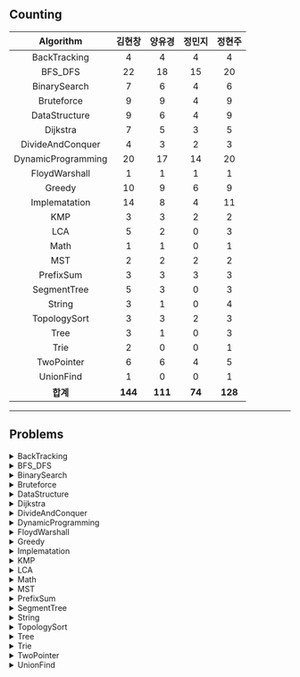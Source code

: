 ## Counting
|    Algorithm    | 김현창 | 양유경 | 정민지 | 정현주 |
| :-------------: | :----: | :----: | :----: | :----: |
|BackTracking|4|4|4|4|
|BFS_DFS|22|18|15|20|
|BinarySearch|7|6|4|6|
|Bruteforce|9|9|4|9|
|DataStructure|9|6|4|9|
|Dijkstra|7|5|3|5|
|DivideAndConquer|4|3|2|3|
|DynamicProgramming|20|17|14|20|
|FloydWarshall|1|1|1|1|
|Greedy|10|9|6|9|
|Implematation|14|8|4|11|
|KMP|3|3|2|2|
|LCA|5|2|0|3|
|Math|1|1|0|1|
|MST|2|2|2|2|
|PrefixSum|3|3|3|3|
|SegmentTree|5|3|0|3|
|String|3|1|0|4|
|TopologySort|3|3|2|3|
|Tree|3|1|0|3|
|Trie|2|0|0|1|
|TwoPointer|6|6|4|5|
|UnionFind|1|0|0|1|
| **합계** | **144**|**111**|**74**|**128**|

---
## Problems
<details>
<summary>BackTracking</summary>
<div markdown="1">
    <ul>
        <li><a href="BackTracking/p14888_연산자끼워넣기">p14888 연산자끼워넣기</a></li>
        <li><a href="BackTracking/p14889_스타트와링크">p14889 스타트와링크</a></li>
        <li><a href="BackTracking/p15661_링크와스타트">p15661 링크와스타트</a></li>
        <li><a href="BackTracking/p1759_암호만들기">p1759 암호만들기</a></li>
    </ul>
</div>
</details>

<details>
<summary>BFS_DFS</summary>
<div markdown="1">
    <ul>
        <li><a href="BFS_DFS/p1012_유기농배추">p1012 유기농배추</a></li>
        <li><a href="BFS_DFS/p1189_컴백홈">p1189 컴백홈</a></li>
        <li><a href="BFS_DFS/p12851_숨바꼭질2">p12851 숨바꼭질2</a></li>
        <li><a href="BFS_DFS/p13549_숨바꼭질3">p13549 숨바꼭질3</a></li>
        <li><a href="BFS_DFS/p14502_연구소">p14502 연구소</a></li>
        <li><a href="BFS_DFS/p14940_쉬운최단거리">p14940 쉬운최단거리</a></li>
        <li><a href="BFS_DFS/p16197_두동전">p16197 두동전</a></li>
        <li><a href="BFS_DFS/p16236_아기상어">p16236 아기상어</a></li>
        <li><a href="BFS_DFS/p16946_벽부수고이동하기4">p16946 벽부수고이동하기4</a></li>
        <li><a href="BFS_DFS/p16953_AtoB">p16953 AtoB</a></li>
        <li><a href="BFS_DFS/p1697_숨바꼭질">p1697 숨바꼭질</a></li>
        <li><a href="BFS_DFS/p1707_이분그래프">p1707 이분그래프</a></li>
        <li><a href="BFS_DFS/p17129_윌리암슨수액빨이딱따구리가정보섬에올라온이유">p17129 윌리암슨수액빨이딱따구리가정보섬에올라온이유</a></li>
        <li><a href="BFS_DFS/p18405_경쟁적전염">p18405 경쟁적전염</a></li>
        <li><a href="BFS_DFS/p1939_중량제한">p1939 중량제한</a></li>
        <li><a href="BFS_DFS/p2206_벽부수고이동하기">p2206 벽부수고이동하기</a></li>
        <li><a href="BFS_DFS/p2251_물통">p2251 물통</a></li>
        <li><a href="BFS_DFS/p2310_어드벤처게임">p2310 어드벤처게임</a></li>
        <li><a href="BFS_DFS/p2468_안전영역">p2468 안전영역</a></li>
        <li><a href="BFS_DFS/p2583_영역구하기">p2583 영역구하기</a></li>
        <li><a href="BFS_DFS/p2606_바이러스">p2606 바이러스</a></li>
        <li><a href="BFS_DFS/p2644_촌수계산">p2644 촌수계산</a></li>
    </ul>
</div>
</details>

<details>
<summary>BinarySearch</summary>
<div markdown="1">
    <ul>
        <li><a href="BinarySearch/p2110_공유기설치">p2110 공유기설치</a></li>
        <li><a href="BinarySearch/p2467_용액">p2467 용액</a></li>
        <li><a href="BinarySearch/p2473_세용액">p2473 세용액</a></li>
        <li><a href="BinarySearch/p2512_예산">p2512 예산</a></li>
        <li><a href="BinarySearch/p2805_나무자르기">p2805 나무자르기</a></li>
        <li><a href="BinarySearch/p4001_미노타우르스미궁">p4001 미노타우르스미궁</a></li>
        <li><a href="BinarySearch/p7453_합이0인네정수">p7453 합이0인네정수</a></li>
    </ul>
</div>
</details>

<details>
<summary>Bruteforce</summary>
<div markdown="1">
    <ul>
        <li><a href="Bruteforce/p1107_리모컨">p1107 리모컨</a></li>
        <li><a href="Bruteforce/p1182_부분수열의합">p1182 부분수열의합</a></li>
        <li><a href="Bruteforce/p15683_감시">p15683 감시</a></li>
        <li><a href="Bruteforce/p1747_소수and팰린드롬">p1747 소수and팰린드롬</a></li>
        <li><a href="Bruteforce/p18429_근손실">p18429 근손실</a></li>
        <li><a href="Bruteforce/p20529_가장가까운세사람의심리적거리">p20529 가장가까운세사람의심리적거리</a></li>
        <li><a href="Bruteforce/p2304_창고다각형">p2304 창고다각형</a></li>
        <li><a href="Bruteforce/p27172_수나누기게임">p27172 수나누기게임</a></li>
        <li><a href="Bruteforce/p3085_사탕게임">p3085 사탕게임</a></li>
    </ul>
</div>
</details>

<details>
<summary>DataStructure</summary>
<div markdown="1">
    <ul>
        <li><a href="DataStructure/p11286_절댓값힙">p11286 절댓값힙</a></li>
        <li><a href="DataStructure/p1202_보석도둑">p1202 보석도둑</a></li>
        <li><a href="DataStructure/p13335_트럭">p13335 트럭</a></li>
        <li><a href="DataStructure/p1406_에디터">p1406 에디터</a></li>
        <li><a href="DataStructure/p1918_후위표기식">p1918 후위표기식</a></li>
        <li><a href="DataStructure/p1927_최소힙">p1927 최소힙</a></li>
        <li><a href="DataStructure/p1991_트리순회">p1991 트리순회</a></li>
        <li><a href="DataStructure/p23309_철도공사">p23309 철도공사</a></li>
        <li><a href="DataStructure/p5397_키로거">p5397 키로거</a></li>
    </ul>
</div>
</details>

<details>
<summary>Dijkstra</summary>
<div markdown="1">
    <ul>
        <li><a href="Dijkstra/p10282_해킹">p10282 해킹</a></li>
        <li><a href="Dijkstra/p11779_최소비용구하기2">p11779 최소비용구하기2</a></li>
        <li><a href="Dijkstra/p1238_파티">p1238 파티</a></li>
        <li><a href="Dijkstra/p1446_지름길">p1446 지름길</a></li>
        <li><a href="Dijkstra/p17270_연예인은힘들어">p17270 연예인은힘들어</a></li>
        <li><a href="Dijkstra/p1753_최단경로">p1753 최단경로</a></li>
        <li><a href="Dijkstra/p9370_미확인도착지">p9370 미확인도착지</a></li>
    </ul>
</div>
</details>

<details>
<summary>DivideAndConquer</summary>
<div markdown="1">
    <ul>
        <li><a href="DivideAndConquer/p10830_행렬제곱">p10830 행렬제곱</a></li>
        <li><a href="DivideAndConquer/p11444_피보나치수6">p11444 피보나치수6</a></li>
        <li><a href="DivideAndConquer/p1493_박스채우기">p1493 박스채우기</a></li>
        <li><a href="DivideAndConquer/p2630_색종이만들기">p2630 색종이만들기</a></li>
    </ul>
</div>
</details>

<details>
<summary>DynamicProgramming</summary>
<div markdown="1">
    <ul>
        <li><a href="DynamicProgramming/p10844_쉬운계단수">p10844 쉬운계단수</a></li>
        <li><a href="DynamicProgramming/p11048_이동하기">p11048 이동하기</a></li>
        <li><a href="DynamicProgramming/p11049_행렬곱셈순서">p11049 행렬곱셈순서</a></li>
        <li><a href="DynamicProgramming/p11060_점프점프">p11060 점프점프</a></li>
        <li><a href="DynamicProgramming/p1149_RGB거리">p1149 RGB거리</a></li>
        <li><a href="DynamicProgramming/p12920_평범한배낭2">p12920 평범한배낭2</a></li>
        <li><a href="DynamicProgramming/p14501_퇴사">p14501 퇴사</a></li>
        <li><a href="DynamicProgramming/p1520_내리막길">p1520 내리막길</a></li>
        <li><a href="DynamicProgramming/p15486_퇴사2">p15486 퇴사2</a></li>
        <li><a href="DynamicProgramming/p17404_RGB거리2">p17404 RGB거리2</a></li>
        <li><a href="DynamicProgramming/p1912_연속합">p1912 연속합</a></li>
        <li><a href="DynamicProgramming/p1932_정수삼각형">p1932 정수삼각형</a></li>
        <li><a href="DynamicProgramming/p20303_할로윈의양아치">p20303 할로윈의양아치</a></li>
        <li><a href="DynamicProgramming/p2293_동전1">p2293 동전1</a></li>
        <li><a href="DynamicProgramming/p2302_극장좌석">p2302 극장좌석</a></li>
        <li><a href="DynamicProgramming/p2533_사회망서비스">p2533 사회망서비스</a></li>
        <li><a href="DynamicProgramming/p2579_계단오르기">p2579 계단오르기</a></li>
        <li><a href="DynamicProgramming/p7579_앱">p7579 앱</a></li>
        <li><a href="DynamicProgramming/p9095_123더하기">p9095 123더하기</a></li>
        <li><a href="DynamicProgramming/p9252_LCS2">p9252 LCS2</a></li>
    </ul>
</div>
</details>

<details>
<summary>FloydWarshall</summary>
<div markdown="1">
    <ul>
        <li><a href="FloydWarshall/p1389_케빈베이컨의6단계법칙">p1389 케빈베이컨의6단계법칙</a></li>
    </ul>
</div>
</details>

<details>
<summary>Greedy</summary>
<div markdown="1">
    <ul>
        <li><a href="Greedy/p11000_강의실배정">p11000 강의실배정</a></li>
        <li><a href="Greedy/p11501_주식">p11501 주식</a></li>
        <li><a href="Greedy/p1541_잃어버린괄호">p1541 잃어버린괄호</a></li>
        <li><a href="Greedy/p15903_카드합체놀이">p15903 카드합체놀이</a></li>
        <li><a href="Greedy/p16496_큰수만들기">p16496 큰수만들기</a></li>
        <li><a href="Greedy/p1700_멀티탭스케줄링">p1700 멀티탭스케줄링</a></li>
        <li><a href="Greedy/p1715_카드정렬하기">p1715 카드정렬하기</a></li>
        <li><a href="Greedy/p1946_신입사원">p1946 신입사원</a></li>
        <li><a href="Greedy/p2138_전구와스위치">p2138 전구와스위치</a></li>
        <li><a href="Greedy/p2885_초콜릿식사">p2885 초콜릿식사</a></li>
    </ul>
</div>
</details>

<details>
<summary>Implematation</summary>
<div markdown="1">
    <ul>
        <li><a href="Implematation/p12100_2048Easy">p12100 2048Easy</a></li>
        <li><a href="Implematation/p14503_로봇청소기">p14503 로봇청소기</a></li>
        <li><a href="Implematation/p16637_괄호추가하기">p16637 괄호추가하기</a></li>
        <li><a href="Implematation/p17136_색종이붙이기">p17136 색종이붙이기</a></li>
        <li><a href="Implematation/p1713_후보추천하기">p1713 후보추천하기</a></li>
        <li><a href="Implematation/p17780_새로운게임">p17780 새로운게임</a></li>
        <li><a href="Implematation/p1800_인터넷설치">p1800 인터넷설치</a></li>
        <li><a href="Implematation/p19236_청소년상어">p19236 청소년상어</a></li>
        <li><a href="Implematation/p20006_랭킹전대기열">p20006 랭킹전대기열</a></li>
        <li><a href="Implematation/p20056_마법사상어와파이어볼">p20056 마법사상어와파이어볼</a></li>
        <li><a href="Implematation/p20057_마법사상어와토네이도">p20057 마법사상어와토네이도</a></li>
        <li><a href="Implematation/p20058_마법사상어와파이어스톰">p20058 마법사상어와파이어스톰</a></li>
        <li><a href="Implematation/p23289_온풍기안녕">p23289 온풍기안녕</a></li>
        <li><a href="Implematation/p2632_피자판매">p2632 피자판매</a></li>
    </ul>
</div>
</details>

<details>
<summary>KMP</summary>
<div markdown="1">
    <ul>
        <li><a href="KMP/p11585_속타는저녁메뉴">p11585 속타는저녁메뉴</a></li>
        <li><a href="KMP/p1305_광고">p1305 광고</a></li>
        <li><a href="KMP/p7575_바이러스">p7575 바이러스</a></li>
    </ul>
</div>
</details>

<details>
<summary>LCA</summary>
<div markdown="1">
    <ul>
        <li><a href="LCA/p11437_LCA">p11437 LCA</a></li>
        <li><a href="LCA/p11438_LCA2">p11438 LCA2</a></li>
        <li><a href="LCA/p15481_그래프와MST">p15481 그래프와MST</a></li>
        <li><a href="LCA/p1626_두번째로작은스패닝트리">p1626 두번째로작은스패닝트리</a></li>
        <li><a href="LCA/p3176_도로네트워크">p3176 도로네트워크</a></li>
    </ul>
</div>
</details>

<details>
<summary>Math</summary>
<div markdown="1">
    <ul>
        <li><a href="Math/p2166_다각형의넓이">p2166 다각형의넓이</a></li>
    </ul>
</div>
</details>

<details>
<summary>MST</summary>
<div markdown="1">
    <ul>
        <li><a href="MST/p14950_정복자">p14950 정복자</a></li>
        <li><a href="MST/p16398_행성연결">p16398 행성연결</a></li>
    </ul>
</div>
</details>

<details>
<summary>PrefixSum</summary>
<div markdown="1">
    <ul>
        <li><a href="PrefixSum/p14476_최대공약수하나빼기">p14476 최대공약수하나빼기</a></li>
        <li><a href="PrefixSum/p25682_체스판다시칠하기2">p25682 체스판다시칠하기2</a></li>
        <li><a href="PrefixSum/프로그래머스LV3_파괴되지않은건물">프로그래머스LV3 파괴되지않은건물</a></li>
    </ul>
</div>
</details>

<details>
<summary>SegmentTree</summary>
<div markdown="1">
    <ul>
        <li><a href="SegmentTree/p10167_금광">p10167 금광</a></li>
        <li><a href="SegmentTree/p18196_정기모임">p18196 정기모임</a></li>
        <li><a href="SegmentTree/p2243_사탕상자">p2243 사탕상자</a></li>
        <li><a href="SegmentTree/p2357_최소값과최댓값">p2357 최소값과최댓값</a></li>
        <li><a href="SegmentTree/p2517_달리기">p2517 달리기</a></li>
    </ul>
</div>
</details>

<details>
<summary>String</summary>
<div markdown="1">
    <ul>
        <li><a href="String/p1294_문자열장식">p1294 문자열장식</a></li>
        <li><a href="String/p20920_영단어암기는괴로워">p20920 영단어암기는괴로워</a></li>
        <li><a href="String/p9177_단어섞기">p9177 단어섞기</a></li>
        <li><a href="String/p9935_문자열폭발">p9935 문자열폭발</a></li>
    </ul>
</div>
</details>

<details>
<summary>TopologySort</summary>
<div markdown="1">
    <ul>
        <li><a href="TopologySort/p2056_작업">p2056 작업</a></li>
        <li><a href="TopologySort/p2623_음악프로그램">p2623 음악프로그램</a></li>
        <li><a href="TopologySort/p5021_왕위계승">p5021 왕위계승</a></li>
    </ul>
</div>
</details>

<details>
<summary>Tree</summary>
<div markdown="1">
    <ul>
        <li><a href="Tree/p1167_트리의지름">p1167 트리의지름</a></li>
        <li><a href="Tree/p1967_트리의지름">p1967 트리의지름</a></li>
        <li><a href="Tree/p5639_이진검색트리">p5639 이진검색트리</a></li>
    </ul>
</div>
</details>

<details>
<summary>Trie</summary>
<div markdown="1">
    <ul>
        <li><a href="Trie/p5670_휴대폰자판">p5670 휴대폰자판</a></li>
        <li><a href="Trie/p9202_Boggle">p9202 Boggle</a></li>
    </ul>
</div>
</details>

<details>
<summary>TwoPointer</summary>
<div markdown="1">
    <ul>
        <li><a href="TwoPointer/p1806_부분합">p1806 부분합</a></li>
        <li><a href="TwoPointer/p20922_겹치는건싫어">p20922 겹치는건싫어</a></li>
        <li><a href="TwoPointer/p22857_가장긴짝수연속한부분수열small">p22857 가장긴짝수연속한부분수열small</a></li>
        <li><a href="TwoPointer/p22862_가장긴짝수연속한부분수열large">p22862 가장긴짝수연속한부분수열large</a></li>
        <li><a href="TwoPointer/p2531_회전초밥">p2531 회전초밥</a></li>
        <li><a href="TwoPointer/p2842_집배원한상덕">p2842 집배원한상덕</a></li>
    </ul>
</div>
</details>

<details>
<summary>UnionFind</summary>
<div markdown="1">
    <ul>
        <li><a href="UnionFind/p1043_거짓말">p1043 거짓말</a></li>
    </ul>
</div>
</details>
